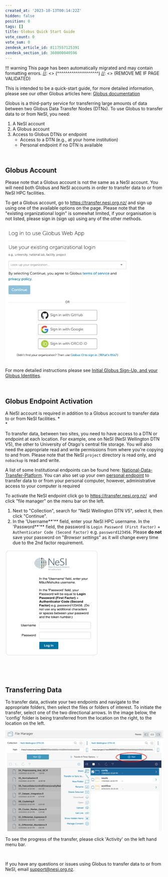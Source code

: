 ```yaml
---
created_at: '2023-10-13T00:14:22Z'
hidden: false
position: 0
tags: []
title: Globus Quick Start Guide
vote_count: 0
vote_sum: 0
zendesk_article_id: 8117557125391
zendesk_section_id: 360000040596
---
```




[//]: <> (REMOVE ME IF PAGE VALIDATED)
[//]: <> (vvvvvvvvvvvvvvvvvvvv)
!!! warning
    This page has been automatically migrated and may contain formatting errors.
[//]: <> (^^^^^^^^^^^^^^^^^^^^)
[//]: <> (REMOVE ME IF PAGE VALIDATED)

This is intended to be a quick-start guide, for more detailed
information, please see our other Globus articles here: [Globus
documentation](https://support.nesi.org.nz/hc/en-gb/sections/360000040596)

Globus is a third-party service for transferring large amounts of data
between two Globus Data Transfer Nodes (DTNs). To use Globus to transfer
data to or from NeSI, you need:

1.  A NeSI account
2.  A Globus account
3.  Access to Globus DTNs or endpoint  
    -   Access to a DTN (e.g., at your home institution)
    -   Personal endpoint if no DTN is available

 

## Globus Account

Please note that a Globus account is not the same as a NeSI account. You
will need both Globus and NeSI accounts in order to transfer data to or
from NeSI HPC facilities.

To get a Globus account, go to <https://transfer.nesi.org.nz/> and sign
up using one of the available options on the page. Please note that the
"existing organizational login" is somewhat limited, if your
organisation is not listed, please sign in (sign up) using any of the
other methods.

<img src="../../assets/images/Globus_Quick_Start_Guide.png" width="398"
height="436" alt="Globus_login.png" />

For more detailed instructions please see [Initial Globus Sign-Up, and
your Globus
Identities](https://support.nesi.org.nz/hc/en-gb/articles/360000817476).

 

## Globus Endpoint Activation

A NeSI account is required in addition to a Globus account to transfer
data to or from NeSI facilities. *  
*

To transfer data, between two sites, you need to have access to a DTN or
endpoint at each location. For example, one on NeSI (NeSI Wellington DTN
V5), the other to University of Otago's central file storage. You will
also need the appropriate read and write permissions from where you're
copying to and from. Please note that the NeSI `project` directory is
read only, and `nobackup` is read and write.

A list of some Institutional endpoints can be found here:
[National-Data-Transfer-Platform](https://support.nesi.org.nz/hc/en-gb/articles/360000931775-National-Data-Transfer-Platform).
You can also set up your own [personal
endpoint](https://support.nesi.org.nz/hc/en-gb/articles/360000217915) to
transfer data to or from your personal computer, however, administrative
access to your computer is required

To activate the NeSI endpoint click go to
<https://transfer.nesi.org.nz/>  and click "file manager" on the menu
bar on the left.

1.  Next to "Collection", search for "NeSI Wellington DTN V5", select
    it, then click "Continue".
2.  In the 'Username**'** field, enter your NeSI HPC username. In the
    'Password**'** field, the password is
    `Login Password (First Factor)` +
    `Authenticator Code (Second Factor)` e.g. `password123456`. Please
    **do not** save your password on "*Browser settings*" as it will
    change every time due to the 2nd factor requirement.

<img src="../../assets/images/Globus_Quick_Start_Guide_0.png"
width="296" height="340" alt="NeSI_Globus_Authenticate.png" />

 

 

## Transferring Data

To transfer data, activate your two endpoints and navigate to the
appropriate folders, then select the files or folders of interest. To
initiate the transfer, select one of the two directional arrows. In the
image below, the 'config' folder is being transferred from the location
on the right, to the location on the left.

![Globus\_transfer\_data.png](../../assets/images/Globus_Quick_Start_Guide_1.png)

To see the progress of the transfer, please click 'Activity' on the left
hand menu bar.

 

If you have any questions or issues using Globus to transfer data to or
from NeSI, email [support@nesi.org.nz](https://support@nesi.org.nz).

 

 

 
